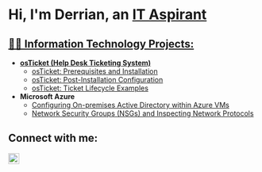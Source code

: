 <h1>Hi, I'm Derrian, an <a href="https://linkedin.com/in/derrianmanning/">IT Aspirant</h1>

<h2>👨‍💻 Information Technology Projects:</h2>

- <b>osTicket (Help Desk Ticketing System)</b>
  - [osTicket: Prerequisites and Installation](https://github.com/------)
  - [osTicket: Post-Installation Configuration](https://github.com/------)
  - [osTicket: Ticket Lifecycle Examples](https://github.com/------)
- <b>Microsoft Azure</b>
  - [Configuring On-premises Active Directory within Azure VMs](https://github.com/------)
  - [Network Security Groups (NSGs) and Inspecting Network Protocols](https://github.com/------)

<h2>Connect with me:</h2>

[<img align="left" alt="Derrian | LinkedIn" width="22px" src="https://cdn.jsdelivr.net/npm/simple-icons@v3/icons/linkedin.svg" />][linkedin]


[linkedin]: https://linkedin.com/in/Derrianmanning/
